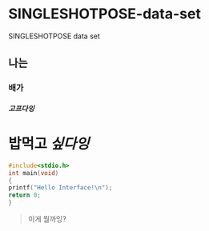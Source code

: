 # SINGLESHOTPOSE-data-set
SINGLESHOTPOSE data set

## 나는 

### 배가 

##### 고프다잉

# **밥먹고** ***싶다잉***

```c
#include<stdio.h>
int main(void)
{
printf("Hello Interface!\n");
return 0;
}
```

> 이게 뭘까잉?
